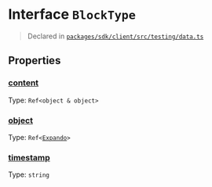 # Interface `BlockType`
> Declared in [`packages/sdk/client/src/testing/data.ts`]()


## Properties
### [content](https://github.com/dxos/dxos/blob/5edae0c63/packages/sdk/client/src/testing/data.ts#L33)
Type: <code>Ref&lt;object & object&gt;</code>



### [object](https://github.com/dxos/dxos/blob/5edae0c63/packages/sdk/client/src/testing/data.ts#L34)
Type: <code>Ref&lt;[Expando](/api/@dxos/client/interfaces/Expando)&gt;</code>



### [timestamp](https://github.com/dxos/dxos/blob/5edae0c63/packages/sdk/client/src/testing/data.ts#L32)
Type: <code>string</code>



    